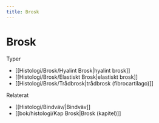 ```yaml
---
title: Brosk
---
```


# Brosk


Typer
- [[Histologi/Brosk/Hyalint Brosk|hyalint brosk]]
- [[Histologi/Brosk/Elastiskt Brosk|elastiskt brosk]]
- [[Histologi/Brosk/Trådbrosk|trådbrosk (fibrocartilago)]]

Relaterat
- [[Histologi/Bindväv/|Bindväv]]
- [[bok/histologi/Kap Brosk|Brosk (kapitel)]]
